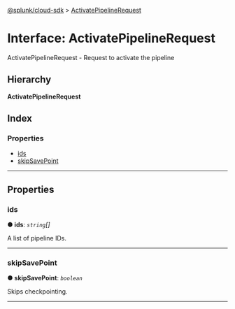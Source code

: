 [@splunk/cloud-sdk](../README.md) > [ActivatePipelineRequest](../interfaces/activatepipelinerequest.md)

# Interface: ActivatePipelineRequest

ActivatePipelineRequest - Request to activate the pipeline

## Hierarchy

**ActivatePipelineRequest**

## Index

### Properties

* [ids](activatepipelinerequest.md#ids)
* [skipSavePoint](activatepipelinerequest.md#skipsavepoint)

---

## Properties

<a id="ids"></a>

###  ids

**● ids**: *`string`[]*

A list of pipeline IDs.

___
<a id="skipsavepoint"></a>

###  skipSavePoint

**● skipSavePoint**: *`boolean`*

Skips checkpointing.

___

